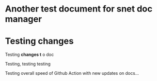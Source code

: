 # Another test document for snet doc manager

# Testing changes

Testing **changes t** o doc



Testing, testing testing



Testing overall speed of Github Action with new updates on docs…



